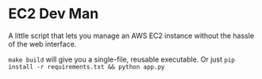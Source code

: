 # EC2 Dev Man

A little script that lets you manage an AWS EC2 instance without the hassle of the web interface.

`make build` will give you a single-file, reusable executable. Or just `pip install -r requirements.txt && python app.py`

